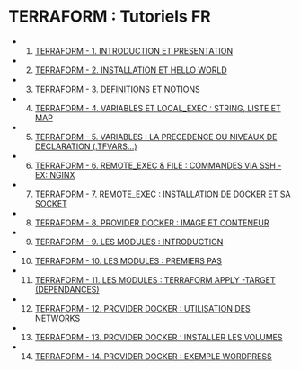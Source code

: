 # TERRAFORM : Tutoriels FR

- 1. [TERRAFORM - 1. INTRODUCTION ET PRESENTATION](https://www.youtube.com/watch?v=_6AITxe5iVc)
- 2. [TERRAFORM - 2. INSTALLATION ET HELLO WORLD](https://www.youtube.com/watch?v=7gtzumVHZtE)
- 3. [TERRAFORM - 3. DEFINITIONS ET NOTIONS](https://www.youtube.com/watch?v=MHKVkNSAJWc)
- 4. [TERRAFORM - 4. VARIABLES ET LOCAL_EXEC : STRING, LISTE ET MAP](https://www.youtube.com/watch?v=LmHKEiZ1SeA)
- 5. [TERRAFORM - 5. VARIABLES : LA PRECEDENCE OU NIVEAUX DE DECLARATION (.TFVARS...)](https://www.youtube.com/watch?v=4l_y3D58_iE)
- 6. [TERRAFORM - 6. REMOTE_EXEC & FILE : COMMANDES VIA SSH - EX: NGINX](https://www.youtube.com/watch?v=vh58fGiGj-A)
- 7. [TERRAFORM - 7. REMOTE_EXEC : INSTALLATION DE DOCKER ET SA SOCKET](https://www.youtube.com/watch?v=huR8567SSQQ)
- 8. [TERRAFORM - 8. PROVIDER DOCKER : IMAGE ET CONTENEUR](https://www.youtube.com/watch?v=TidvqDcq2Qw)
- 9. [TERRAFORM - 9. LES MODULES : INTRODUCTION](https://www.youtube.com/watch?v=ahdsbN5-UYg)
- 10. [TERRAFORM - 10. LES MODULES : PREMIERS PAS](https://www.youtube.com/watch?v=WNxRZN-toCs)
- 11. [TERRAFORM - 11. LES MODULES : TERRAFORM APPLY -TARGET (DEPENDANCES)](https://www.youtube.com/watch?v=_oHoTgjEjdw)
- 12. [TERRAFORM - 12. PROVIDER DOCKER : UTILISATION DES NETWORKS](https://www.youtube.com/watch?v=DnwQE01J2no)
- 13. [TERRAFORM - 13. PROVIDER DOCKER : INSTALLER LES VOLUMES](https://www.youtube.com/watch?v=7KrEAIKa47c)
- 14. [TERRAFORM - 14. PROVIDER DOCKER : EXEMPLE WORDPRESS](https://www.youtube.com/watch?v=Wc88pYIoA54)

